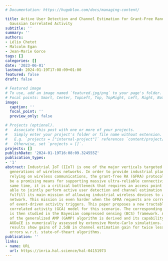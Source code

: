 ```yaml
---
# Documentation: https://hugoblox.com/docs/managing-content/

title: Active User Detection and Channel Estimation for Grant-Free Random Access with
  Gaussian Correlated Activity
subtitle: ''
summary: ''
authors:
- Lélio Chetot
- Malcolm Egan
- Jean-Marie Gorce
tags: []
categories: []
date: '2023-06-01'
lastmod: 2024-01-19T17:08:09+01:00
featured: false
draft: false

# Featured image
# To use, add an image named `featured.jpg/png` to your page's folder.
# Focal points: Smart, Center, TopLeft, Top, TopRight, Left, Right, BottomLeft, Bottom, BottomRight.
image:
  caption: ''
  focal_point: ''
  preview_only: false

# Projects (optional).
#   Associate this post with one or more of your projects.
#   Simply enter your project's folder or file name without extension.
#   E.g. `projects = ["internal-project"]` references `content/project/deep-learning/index.md`.
#   Otherwise, set `projects = []`.
projects: []
publishDate: '2024-01-19T16:08:09.324555Z'
publication_types:
- '1'
abstract: Industrial IoT (IIoT) is one of the major verticals targeted by the next
  generations of wireless networks. In order to provide industrial plants with features
  relying on wireless communications, the grant-free RA (GFRA) protocol appears to
  be a promising means for supporting massive ultra-reliable connectivity; at the
  same time, it is a critical bottleneck that requires an access point (AP) to be
  able to jointly perform active user detection and channel estimation (AUDaCE) to
  fulfill its main mission of allowing industrial wireless devices to access the core
  network. This mission is even harder when the GFRA requests are correlated because
  of event-driven activity triggers. This paper proposes a new tractable gaussian
  correlated activity (GCA) model for this scenario. The corresponding AUDaCE problem
  is then studied in the Bayesian compressed sensing (BCS) framework. An hybrid instance
  of the generalized AMP (GAMP) algorithm is derived and its capability to perform
  AUDaCE is numerically assessed by extensive Monte-Carlo simulations. The numerical
  results show gains of 2.5dB in channel estimation gain for twice less detection
  errors w.r.t. state-of-theart algorithms.
publication: ''
links:
- name: URL
  url: https://inria.hal.science/hal-04151973
---
```

